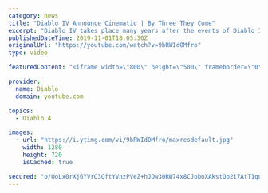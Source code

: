 ```yaml
---
category: news
title: "Diablo IV Announce Cinematic | By Three They Come"
excerpt: "Diablo IV takes place many years after the events of Diablo III, after millions have been slaughtered by the actions of the High Heavens and Burning Hells alike."
publishedDateTime: 2019-11-01T18:05:30Z
originalUrl: "https://youtube.com/watch?v=9bRWIdOMfro"
type: video

featuredContent: "<iframe width=\"800\" height=\"500\" frameborder=\"0\" src=\"https://www.youtube.com/embed/9bRWIdOMfro\" allow=\"accelerometer; autoplay; encrypted-media; gyroscope; picture-in-picture\" allowfullscreen></iframe>"

provider:
  name: Diablo
  domain: youtube.com

topics:
  - Diablo 4

images:
  - url: "https://i.ytimg.com/vi/9bRWIdOMfro/maxresdefault.jpg"
    width: 1280
    height: 720
    isCached: true

secured: "o/QoLx0rXj6YVrQ3QftYVnzPVeZ+hJOw30RW74x8CJoboXAkstOb2i7AtT1qutfagnWY9r3fXZEjncKPajcblzyNpPkUDNNqq626+YIsYfdx+eCre/Jg52L8USK1DNdVlcvvz46DclKkSdBYJ3CQ+TGtTO2BGLdMG8wSi2SAiT113B7QTmG/X6YD9X/KWALtZqH33ja+A7nzGb/S7GIbt3/GxUCH6cyXxO4g9uDfAwKKgeOrTFGu/acFnOY0QJiQ89SQ9LwSJJL0z7Od4+YFr0s3UjyuIGnqbZkv3ZGhx1rvPjsSY15ct6AS3zAnJX0kD8WeoPUG527KXIdQxVDJKbZFzRFrAMMZldHo8lE0SiGKusdA3XpYp/QCWnT1wTnFs85WNAVlG4d1K5HJ1vgrB2ckM2EnhK+TVkxzRwxzn/2VFVCFFdJgdzCz9H8TV1+h;U0YHxHNvlaNUOJtNCW+QSQ=="
---
```


